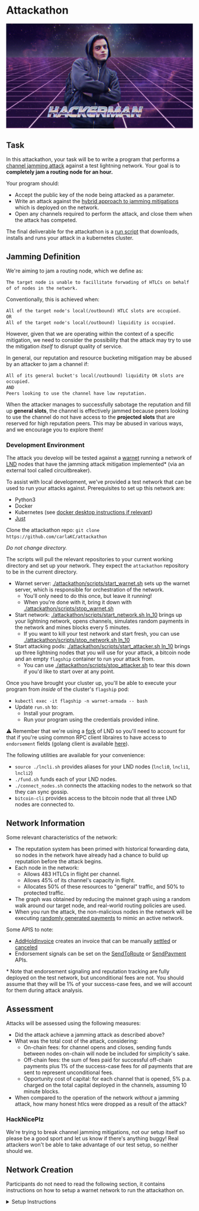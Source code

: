 # Attackathon

![image info](hackerman.jpg)

## Task 

In this attackathon, your task will be to write a program that performs
a [channel jamming attack](https://bitcoinops.org/en/topics/channel-jamming-attacks/) 
against a test lightning network. Your goal is to **completely jam a 
routing node for an hour.**

Your program should: 
- Accept the public key of the node being attacked as a parameter. 
- Write an attack against the [hybrid approach to jamming mitigations](https://research.chaincode.com/2022/11/15/unjamming-lightning/)
  which is deployed on the network.
- Open any channels required to perform the attack, and close them 
  when the attack has competed.

The final deliverable for the attackathon is a [run script](./setup/run.sh) 
that downloads, installs and runs your attack in a kubernetes cluster.

## Jamming Definition

We're aiming to jam a routing node, which we define as: 
```
The target node is unable to facillitate forwading of HTLCs on behalf 
of of nodes in the network.
```

Conventionally, this is achieved when:
```
All of the target node's local(/outbound) HTLC slots are occupied.
OR 
All of the target node's local(/outbound) liquidity is occupied.
```

However, given that we are operating within the context of a specific 
mitigation, we need to consider the possibility that the attack may 
try to use the mitigation _itself_ to disrupt quality of service.

In general, our reputation and resource bucketing mitigation may be 
abused by an attacker to jam a channel if: 
```
All of its general bucket's local(/outbound) liquidity OR slots are occupied.
AND
Peers looking to use the channel have low reputation.
```

When the attacker manages to successfully sabotage the reputation and 
fill up **general slots**, the channel is effectively jammed because 
peers looking to use the channel do not have access to the 
**projected slots** that are reserved for high reputation peers. This 
may be abused in various ways, and we encourage you to explore them!

### Development Environment

The attack you develop will be tested against a [warnet](https://warnet.dev/)
running a network of [LND](https://github.com/carlaKC/lnd/tree/attackathon) 
nodes that have the jamming attack mitigation implemented* (via an 
external tool called circuitbreaker).

To assist with local development, we've provided a test network that 
can be used to run your attacks against. Prerequisites to set up this 
network are: 
* Python3
* Docker
* Kubernetes (see [docker desktop instructions if relevant](https://docs.docker.com/desktop/kubernetes/))
* [Just](https://github.com/casey/just)

Clone the attackathon repo:
`git clone https://github.com/carlaKC/attackathon`

*Do not change directory.*

The scripts will pull the relevant repositories to your current working
directory and set up your network. They expect the `attackathon` 
repository to be in the current directory.
* Warnet server: [./attackathon/scripts/start_warnet.sh](./scripts/start_warnet.sh) 
  sets up the warnet server, which is responsible for orchestration of 
  the network. 
  * You'll only need to do this once, but leave it running!
  * When you're done with it, bring it down with 
    [./attackathon/scripts/stop_warnet.sh](./scripts/stop_warnet.sh)
* Start network: [./attackathon/scripts/start_network.sh ln_10](/.scripts/start_network.sh)
  brings up your lightning network, opens channels, simulates 
  random payments in the network and mines blocks every 5 minutes.
  * If you want to kill your test network and start fresh, you can 
    use [./attackathon/scripts/stop_network.sh ln_10](./scripts/stop_network.sh)
* Start attacking pods: [./attackathon/scripts/start_attacker.sh ln_10](./scripts/start_attacker.sh)
  brings up three lightning nodes that you will use for your attack, 
  a bitcoin node and an empty `flagship` container to run your attack 
  from.
  * You can use [./attackathon/scripts/stop_attacker.sh](./scripts/stop_attacker.sh) 
    to tear this down if you'd like to start over at any point.

Once you have brought your cluster up, you'll be able to execute your 
program from *inside* of the cluster's `flagship` pod:
* `kubectl exec -it flagship -n warnet-armada -- bash`
* Update `run.sh` to:
  * Install your program.
  * Run your program using the credentials provided inline.

⚠️ Remember that we're using a [fork](https://github.com/carlaKC/lnd/tree/attackathon)
of LND so you'll need to account for that if you're using common RPC 
client libraires to have access to `endorsement` fields (golang client 
is available [here](https://github.com/carlaKC/lndclient/tree/attackathon)).

The following utilities are available for your convenience:
* `source ./lncli.sh` provides aliases for your LND nodes (`lncli0`, 
  `lncli1`, `lncli2`)
* `./fund.sh` funds each of your LND nodes.
* `./connect_nodes.sh` connects the attacking nodes to the network 
   so that they can sync gossip.
* `bitcoin-cli` provides access to the bitcoin node that all three 
  LND nodes are connected to.

## Network Information

Some relevant characteristics of the network: 
- The reputation system has been primed with historical forwarding 
  data, so nodes in the network have already had a chance to build 
  up reputation before the attack begins.
- Each node in the network: 
  - Allows 483 HTLCs in flight per channel.
  - Allows 45% of its channel's capacity in flight.
  - Allocates 50% of these resources to "general" traffic, and 50% to 
    protected traffic.
- The graph was obtained by reducing the mainnet graph using a 
  random walk around our target node, and real-world routing policies 
  are used.
- When you run the attack, the non-malicious nodes in the network will 
  be executing [randomly generated payments](https://simln.dev) to 
  mimic an active network.

Some APIS to note:
- [AddHoldInvoice](https://lightning.engineering/api-docs/api/lnd/invoices/add-hold-invoice)
  creates an invoice that can be manually [settled](https://lightning.engineering/api-docs/api/lnd/invoices/settle-invoice) 
  or [canceled](https://lightning.engineering/api-docs/api/lnd/invoices/cancel-invoice)
- Endorsement signals can be set on the [SendToRoute](https://lightning.engineering/api-docs/api/lnd/router/send-to-route-v2)
  or [SendPayment](https://lightning.engineering/api-docs/api/lnd/router/send-payment-v2)
  APIs.

\* Note that endorsement signaling and reputation tracking are fully 
deployed on the test network, but unconditional fees are not. You should
assume that they will be 1% of your success-case fees, and we will 
account for them during attack analysis.

## Assessment

Attacks will be assessed using the following measures:
- Did the attack achieve a jamming attack as described above?
- What was the total cost of the attack, considering:
  - On-chain fees: for channel opens and closes, sending funds between 
    nodes on-chain will node be included for simplicity's sake.
  - Off-chain fees: the sum of fees paid for successful off-chain 
    payments plus 1% of the success-case fees for *all* payments that 
    are sent to represent unconditional fees.
  - Opportunity cost of capital: for each channel that is opened, 5% 
    p.a. charged on the total capital deployed in the channels, 
    assuming 10 minute blocks.
- When compared to the operation of the network _without_ a jamming 
  attack, how many honest htlcs were dropped as a result of the attack?

### HackNicePlz

We're trying to break channel jamming mitigations, not our setup itself
so please be a good sport and let us know if there's anything buggy! 
Real attackers won't be able to take advantage of our test setup, so 
neither should we.


## Network Creation

Participants do not need to read the following section, it contains 
instructions on how to setup a warnet network to run the attackathon 
on.

<details>
 <summary>Setup Instructions</summary>

To get started, you will need to clone the following repos *in the same
working directory*:
1. [This repo](https://github.com/carlaKC/attackathon)
2. [Warnet](https://github.com/bitcoin-dev-project/warnet)
3. [SimLN](https://github.com/bitcoin-dev-project/sim-ln)
3. [Circuitbreaker](https://github.com/lightningequipment/circuitbreaker)

You will need to provide: 
1. A `json` file with the same format as LND's `describegraph` output 
  which describes the graph that you'd like to simulate.
2. The duration of time, expressed in seconds, that you'd like the 
  setup script to generate fake historical forwards for all the nodes 
  in the network for.

The setup script provided will generate all required files and docker 
images for you:
`./attackathon/setup/create_network.sh {path to json file} {duration in seconds}`

Note that you *must* run this from your directory containing `warnet`, 
`simln` and `circuitbreaker` because it moves between directories to 
achieve various tasks! The name that you give the `json` file is 
considered to be your `network_name`. 

Once the script has completed, check in any files that it generated and 
provide your students with the following: 
1. The `network_name` for your attackathon.
2. The attackathon repo (/branch) with all files checked in.

The script currently hardcodes the docker hub account for images to 
`carlakirkcohen` and tries to push to it, so you'll need to search and 
replace if you want to test the full flow.

</details>
